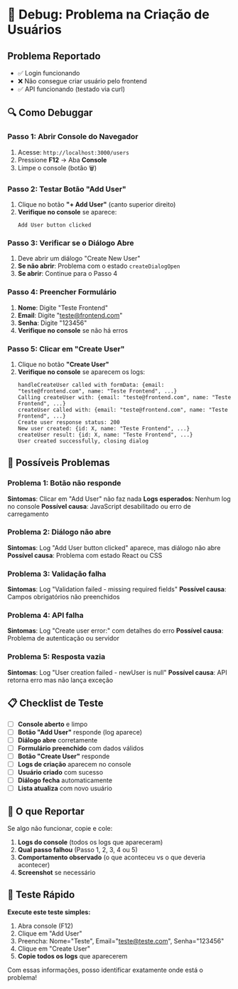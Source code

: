 # 🐛 Debug: Problema na Criação de Usuários

## Problema Reportado
- ✅ Login funcionando
- ❌ Não consegue criar usuário pelo frontend
- ✅ API funcionando (testado via curl)

## 🔍 Como Debuggar

### **Passo 1: Abrir Console do Navegador**
1. Acesse: `http://localhost:3000/users`
2. Pressione **F12** → Aba **Console**
3. Limpe o console (botão 🗑️)

### **Passo 2: Testar Botão "Add User"**
1. Clique no botão **"+ Add User"** (canto superior direito)
2. **Verifique no console** se aparece:
   ```
   Add User button clicked
   ```

### **Passo 3: Verificar se o Diálogo Abre**
1. Deve abrir um diálogo "Create New User"
2. **Se não abrir**: Problema com o estado `createDialogOpen`
3. **Se abrir**: Continue para o Passo 4

### **Passo 4: Preencher Formulário**
1. **Nome**: Digite "Teste Frontend"
2. **Email**: Digite "teste@frontend.com"
3. **Senha**: Digite "123456"
4. **Verifique no console** se não há erros

### **Passo 5: Clicar em "Create User"**
1. Clique no botão **"Create User"**
2. **Verifique no console** se aparecem os logs:
   ```
   handleCreateUser called with formData: {email: "teste@frontend.com", name: "Teste Frontend", ...}
   Calling createUser with: {email: "teste@frontend.com", name: "Teste Frontend", ...}
   createUser called with: {email: "teste@frontend.com", name: "Teste Frontend", ...}
   Create user response status: 200
   New user created: {id: X, name: "Teste Frontend", ...}
   createUser result: {id: X, name: "Teste Frontend", ...}
   User created successfully, closing dialog
   ```

## 🚨 Possíveis Problemas

### **Problema 1: Botão não responde**
**Sintomas**: Clicar em "Add User" não faz nada
**Logs esperados**: Nenhum log no console
**Possível causa**: JavaScript desabilitado ou erro de carregamento

### **Problema 2: Diálogo não abre**
**Sintomas**: Log "Add User button clicked" aparece, mas diálogo não abre
**Possível causa**: Problema com estado React ou CSS

### **Problema 3: Validação falha**
**Sintomas**: Log "Validation failed - missing required fields"
**Possível causa**: Campos obrigatórios não preenchidos

### **Problema 4: API falha**
**Sintomas**: Log "Create user error:" com detalhes do erro
**Possível causa**: Problema de autenticação ou servidor

### **Problema 5: Resposta vazia**
**Sintomas**: Log "User creation failed - newUser is null"
**Possível causa**: API retorna erro mas não lança exceção

## 📋 Checklist de Teste

- [ ] **Console aberto** e limpo
- [ ] **Botão "Add User"** responde (log aparece)
- [ ] **Diálogo abre** corretamente
- [ ] **Formulário preenchido** com dados válidos
- [ ] **Botão "Create User"** responde
- [ ] **Logs de criação** aparecem no console
- [ ] **Usuário criado** com sucesso
- [ ] **Diálogo fecha** automaticamente
- [ ] **Lista atualiza** com novo usuário

## 🔧 O que Reportar

Se algo não funcionar, copie e cole:

1. **Logs do console** (todos os logs que apareceram)
2. **Qual passo falhou** (Passo 1, 2, 3, 4 ou 5)
3. **Comportamento observado** (o que aconteceu vs o que deveria acontecer)
4. **Screenshot** se necessário

## 🎯 Teste Rápido

**Execute este teste simples:**

1. Abra console (F12)
2. Clique em "Add User"
3. Preencha: Nome="Teste", Email="teste@teste.com", Senha="123456"
4. Clique em "Create User"
5. **Copie todos os logs** que aparecerem

Com essas informações, posso identificar exatamente onde está o problema!
